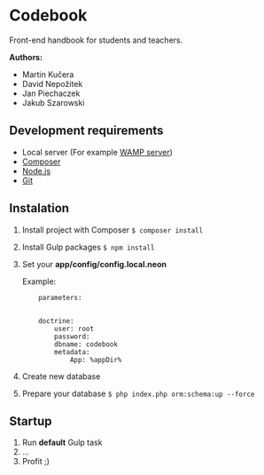 Codebook
========

Front-end handbook for students and teachers.

**Authors:**

- Martin Kučera
- David Nepožitek
- Jan Piechaczek
- Jakub Szarowski


Development requirements
------------------------

- Local server (For example [WAMP server](http://www.wampserver.com/en/))
- [Composer](https://getcomposer.org/)
- [Node.js](https://nodejs.org/en/)
- [Git](https://git-scm.com/)


Instalation
------------

1. Install project with Composer `$ composer install`
2. Install Gulp packages `$ npm install`
3. Set your **app/config/config.local.neon** 

    Example:
    
    ```    
        parameters:
        
    
        doctrine:
            user: root
            password:
            dbname: codebook
            metadata:
                App: %appDir%
    ```

4. Create new database
5. Prepare your database `$ php index.php orm:schema:up --force`

Startup
-------

1. Run **default** Gulp task
2. ...
3. Profit ;)